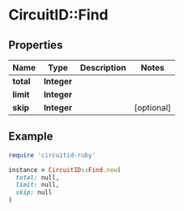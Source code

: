 # CircuitID::Find

## Properties

| Name | Type | Description | Notes |
| ---- | ---- | ----------- | ----- |
| **total** | **Integer** |  |  |
| **limit** | **Integer** |  |  |
| **skip** | **Integer** |  | [optional] |

## Example

```ruby
require 'circuitid-ruby'

instance = CircuitID::Find.new(
  total: null,
  limit: null,
  skip: null
)
```

